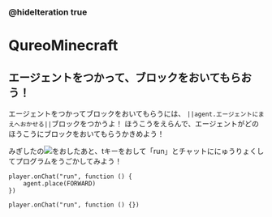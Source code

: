 ### @hideIteration true
# QureoMinecraft

## エージェントをつかって、ブロックをおいてもらおう！

エージェントをつかってブロックをおいてもらうには、
``||agent.エージェントにまえへおかせる||``ブロックをつかうよ！
ほうこうをえらんで、エージェントがどのほうこうにブロックをおいてもらうかきめよう！

みぎしたの![](https://raw.githubusercontent.com/camp-minecraft/TechkidsCampTutorial/master/images/playbutton.png)をおしたあと、tキーをおして「run」とチャットににゅうりょくしてプログラムをうごかしてみよう！

```ghost
player.onChat("run", function () {
    agent.place(FORWARD)
})
```

```template
player.onChat("run", function () {})

```